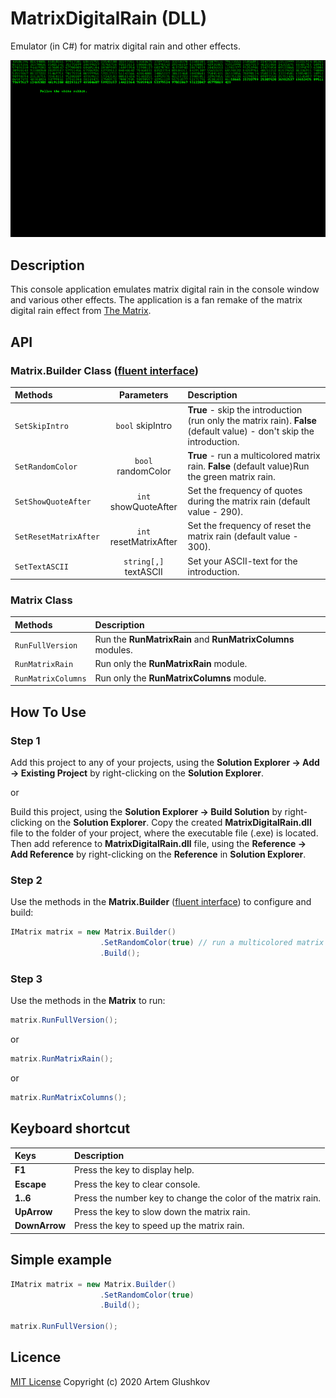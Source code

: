 # MatrixDigitalRain (DLL)

Emulator (in C#) for matrix digital rain and other effects.

![matrix_digital_rain.gif](matrix_digital_rain.gif "Animation for MatrixDigitalRain")

## Description

This console application emulates matrix digital rain in the console window and various other effects. The application is a fan remake of the matrix digital rain effect from [The Matrix](https://en.wikipedia.org/wiki/The_Matrix).

## API

### Matrix.Builder Class ([fluent interface](https://en.wikipedia.org/wiki/Fluent_interface))

Methods               | Parameters             | Description
:-------------------- | :--------------------: |:--------------------------------
`SetSkipIntro`        | `bool` skipIntro       | **True** - skip the introduction (run only the matrix rain). **False** (default value) - don't skip the introduction.
`SetRandomColor`      | `bool` randomColor     | **True** - run a multicolored matrix rain. **False** (default value)Run the green matrix rain.
`SetShowQuoteAfter`   | `int` showQuoteAfter   | Set the frequency of quotes during the matrix rain (default value - 290).
`SetResetMatrixAfter` | `int` resetMatrixAfter | Set the frequency of reset the matrix rain (default value - 300).
`SetTextASCII`         | `string[,]` textASCII  | Set your ASCII-text for the introduction.

### Matrix Class

Methods            | Description
:----------------- | :----------------------------------------------------------
`RunFullVersion`   | Run the **RunMatrixRain** and **RunMatrixColumns** modules.
`RunMatrixRain`    | Run only the **RunMatrixRain** module.
`RunMatrixColumns` | Run only the **RunMatrixColumns** module.

## How To Use

### **Step 1**

Add this project to any of your projects, using the **Solution Explorer -> Add -> Existing Project** by right-clicking on the **Solution Explorer**.

or

Build this project, using the **Solution Explorer -> Build Solution** by right-clicking on the **Solution Explorer**. Copy the created **MatrixDigitalRain.dll** file to the folder of your project, where the executable file (.exe) is located. Then add reference to **MatrixDigitalRain.dll** file, using the **Reference -> Add Reference** by right-clicking on the **Reference** in **Solution Explorer**.

### **Step 2**

Use the methods in the **Matrix.Builder** ([fluent interface](https://en.wikipedia.org/wiki/Fluent_interface)) to configure and build:

```C#
IMatrix matrix = new Matrix.Builder()
                    .SetRandomColor(true) // run a multicolored matrix rain
                    .Build();
```

### **Step 3**

Use the methods in the **Matrix** to run:

```C#
matrix.RunFullVersion();
```

or

```C#
matrix.RunMatrixRain();
```

or

```C#
matrix.RunMatrixColumns();
```

## Keyboard shortcut

Keys          | Description
:------------ | :----------------------------------------------------------
**F1**        | Press the key to display help.
**Escape**    | Press the key to clear console.
**1..6**      | Press the number key to change the color of the matrix rain.
**UpArrow**   | Press the key to slow down the matrix rain.
**DownArrow** | Press the key to speed up the matrix rain.

## Simple example

```C#
IMatrix matrix = new Matrix.Builder()
                    .SetRandomColor(true)
                    .Build();

matrix.RunFullVersion();
```

## Licence

[MIT License](https://github.com/artgl42/MatrixDigitalRain/blob/master/LICENSE) Copyright (c) 2020 Artem Glushkov
